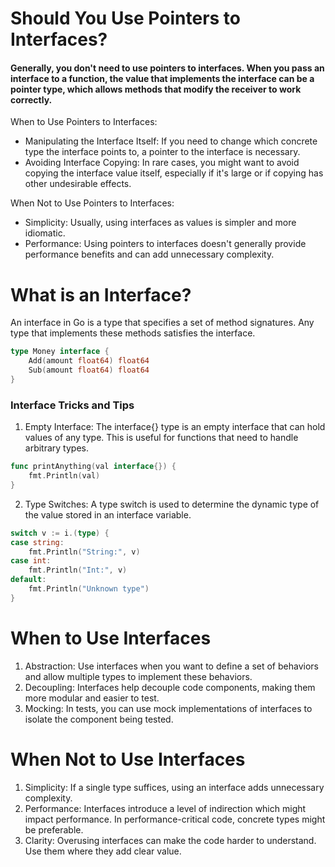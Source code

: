 # Should You Use Pointers to Interfaces?

#### Generally, you don't need to use pointers to interfaces. When you pass an interface to a function, the value that implements the interface can be a pointer type, which allows methods that modify the receiver to work correctly.

When to Use Pointers to Interfaces:

- Manipulating the Interface Itself: If you need to change which concrete type the interface points to, a pointer to the interface is necessary.
- Avoiding Interface Copying: In rare cases, you might want to avoid copying the interface value itself, especially if it's large or if copying has other undesirable effects.

When Not to Use Pointers to Interfaces:

- Simplicity: Usually, using interfaces as values is simpler and more idiomatic.
- Performance: Using pointers to interfaces doesn't generally provide performance benefits and can add unnecessary complexity.

# What is an Interface?

An interface in Go is a type that specifies a set of method signatures. Any type that implements these methods satisfies the interface.

```go
type Money interface {
    Add(amount float64) float64
    Sub(amount float64) float64
}
```

### Interface Tricks and Tips

1. Empty Interface: The interface{} type is an empty interface that can hold values of any type. This is useful for functions that need to handle arbitrary types.

```go
func printAnything(val interface{}) {
    fmt.Println(val)
}
```

2. Type Switches: A type switch is used to determine the dynamic type of the value stored in an interface variable.

```go
switch v := i.(type) {
case string:
    fmt.Println("String:", v)
case int:
    fmt.Println("Int:", v)
default:
    fmt.Println("Unknown type")
}
```

# When to Use Interfaces

1. Abstraction: Use interfaces when you want to define a set of behaviors and allow multiple types to implement these behaviors.
2. Decoupling: Interfaces help decouple code components, making them more modular and easier to test.
3. Mocking: In tests, you can use mock implementations of interfaces to isolate the component being tested.

# When Not to Use Interfaces

1. Simplicity: If a single type suffices, using an interface adds unnecessary complexity.
2. Performance: Interfaces introduce a level of indirection which might impact performance. In performance-critical code, concrete types might be preferable.
3. Clarity: Overusing interfaces can make the code harder to understand. Use them where they add clear value.
